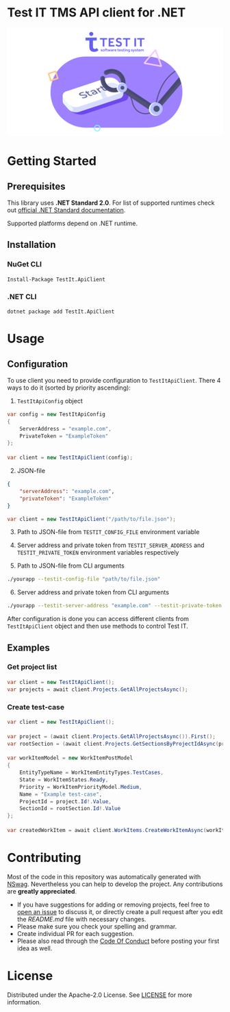 # Test IT TMS API client for .NET
![Test IT](https://raw.githubusercontent.com/testit-tms/api-client-dotnet/master/images/banner.png)

# Getting Started

## Prerequisites
This library uses **.NET Standard 2.0**. For list of supported runtimes check out [official .NET Standard documentation](https://docs.microsoft.com/en-us/dotnet/standard/net-standard).

Supported platforms depend on .NET runtime.

## Installation

### NuGet CLI
```
Install-Package TestIt.ApiClient
```

### .NET CLI
```
dotnet package add TestIt.ApiClient
```

# Usage

## Configuration

To use client you need to provide configuration to `TestItApiClient`. There 4 ways to do it (sorted by priority ascending):

1. `TestItApiConfig` object
```cs
var config = new TestItApiConfig
{
    ServerAddress = "example.com",
    PrivateToken = "ExampleToken"
};

var client = new TestItApiClient(config);
```

2. JSON-file
```json
{
    "serverAddress": "example.com",
    "privateToken": "ExampleToken"
}
```
```cs
var client = new TestItApiClient("/path/to/file.json");
```

3. Path to JSON-file from `TESTIT_CONFIG_FILE` environment variable
4. Server address and private token from `TESTIT_SERVER_ADDRESS` and `TESTIT_PRIVATE_TOKEN` environment variables respectively

5. Path to JSON-file from CLI arguments
```bash
./yourapp --testit-config-file "path/to/file.json"
```

6. Server address and private token from CLI arguments
```bash
./yourapp --testit-server-address "example.com" --testit-private-token "ExampleToken"
```

After configuration is done you can access different clients from `TestItApiClient` object and then use methods to control Test IT.

## Examples

### Get project list
```cs
var client = new TestItApiClient();
var projects = await client.Projects.GetAllProjectsAsync();
```

### Create test-case
```cs
var client = new TestItApiClient();

var project = (await client.Projects.GetAllProjectsAsync()).First();
var rootSection = (await client.Projects.GetSectionsByProjectIdAsync(project.Id.ToString())).First();

var workItemModel = new WorkItemPostModel
{
    EntityTypeName = WorkItemEntityTypes.TestCases,
    State = WorkItemStates.Ready,
    Priority = WorkItemPriorityModel.Medium,
    Name = "Example test-case",
    ProjectId = project.Id!.Value,
    SectionId = rootSection.Id!.Value
};

var createdWorkItem = await client.WorkItems.CreateWorkItemAsync(workItemModel);
```

# Contributing

Most of the code in this repository was automatically generated with [NSwag](https://github.com/RicoSuter/NSwag).
Nevertheless you can help to develop the project. Any contributions are **greatly appreciated**.

* If you have suggestions for adding or removing projects, feel free to [open an issue](https://github.com/testit-tms/dotnet-rest-client/issues/new) to discuss it, or directly create a pull request after you edit the *README.md* file with necessary changes.
* Please make sure you check your spelling and grammar.
* Create individual PR for each suggestion.
* Please also read through the [Code Of Conduct](https://github.com/testit-tms/dotnet-rest-client/blob/master/CODE_OF_CONDUCT.md) before posting your first idea as well.

# License

Distributed under the Apache-2.0 License. See [LICENSE](https://github.com/testit-tms/dotnet-rest-client/blob/master/LICENSE.md) for more information.

